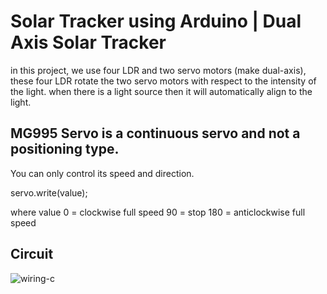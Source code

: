 # Solar Tracker using Arduino | Dual Axis Solar Tracker
in this project, we use four LDR and two servo motors (make dual-axis), these four LDR rotate the two servo motors with respect to the intensity of the light. when there is a light source then it will automatically align to the light.
## MG995 Servo is a continuous servo and not a positioning type.
You can only control its speed and direction.

servo.write(value);

where value
0 = clockwise full speed
90 = stop
180 = anticlockwise full speed

## Circuit
![wiring-c](https://github.com/aimedidierm/solar-tracker/assets/73910734/04860d7a-2f9d-46c8-b08e-8dd0f8345cbf)
